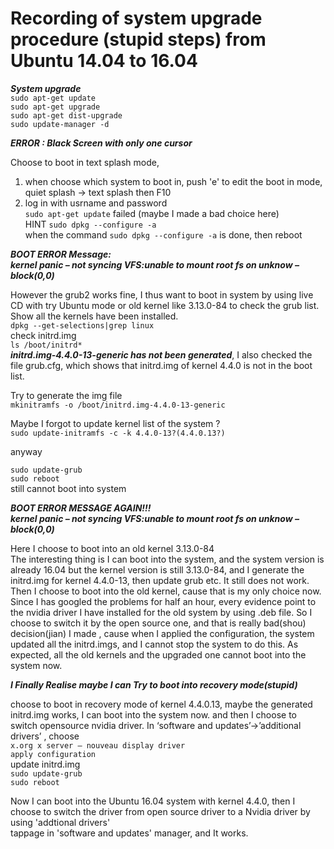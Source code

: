 # Recording of system upgrade procedure  (stupid steps) from Ubuntu 14.04 to 16.04

***System upgrade***    
`sudo apt-get update` </br>
`sudo apt-get upgrade` </br>
`sudo apt-get dist-upgrade` </br>
`sudo update-manager -d` </br>

***ERROR : Black Screen with only one cursor***

Choose to boot in text splash mode,  </br>
1. when choose which system to boot in, push 'e' to edit the  boot in mode,    
    quiet splash -> text splash then F10 </br>
2. log in with usrname and password </br>
    `sudo apt-get update`  failed (maybe I made a bad choice here) </br>
HINT `sudo dpkg --configure -a` </br>
when the command `sudo dpkg --configure -a` is done, then reboot </br>

***BOOT ERROR Message:***    
***kernel panic – not syncing VFS:unable to mount root fs on unknow – block(0,0)***    

However the grub2 works fine, I thus want to boot in system by using live CD with try Ubuntu mode or old kernel like 3.13.0-84 to check the grub list. </br>
Show all the kernels have been installed. </br>
``dpkg --get-selections|grep linux`` </br>
check initrd.img </br>
``ls /boot/initrd*`` </br>
***initrd.img-4.4.0-13-generic has not been generated***, I also checked the file grub.cfg, which shows that initrd.img of kernel 4.4.0 is not in the boot list. </br>

Try to generate the img file </br>
`mkinitramfs -o /boot/initrd.img-4.4.0-13-generic` </br>

Maybe I forgot to update kernel list of the system ? </br>
`sudo update-initramfs -c -k 4.4.0-13?(4.4.0.13?)`  </br>

anyway

`sudo update-grub` </br>
`sudo reboot` </br>
still cannot boot into system </br>

***BOOT ERROR MESSAGE AGAIN!!!*** </br>
***kernel panic – not syncing VFS:unable to mount root fs on unknow – block(0,0)*** </br>
 
Here I choose to boot into an old kernel 3.13.0-84 </br>
The interesting thing is I can boot into the system, and the system version is already 16.04 but the kernel version is still 3.13.0-84, and I generate the initrd.img for kernel 4.4.0-13, then update grub etc. It still does not work. Then I choose to boot into the old kernel, cause that is my only choice now. Since I has googled the problems for half an hour, every evidence point to the nvidia driver I have installed for the old system by using .deb file. So I choose to switch it by the open source one, and that is really bad(shou) decision(jian) I made , cause when I applied the configuration, the system updated all the initrd.imgs, and I cannot stop the system to do this. As expected, all the old kernels and the upgraded one cannot boot into the system now. </br>

***I Finally Realise maybe I can Try to boot into recovery mode(stupid)*** </br>

choose to boot in recovery mode of kernel 4.4.0.13, maybe the generated initrd.img works, I can boot into the system now. and then I choose to switch opensource nvidia driver. In ‘software and updates’→’additional drivers’ , choose </br>
`x.org x server – nouveau display driver`  </br>
`apply configuration` </br>
update initrd.img </br>
`sudo update-grub` </br>
`sudo reboot` </br>

Now I can boot into the Ubuntu 16.04 system with kernel 4.4.0, then I choose to switch the driver from open source driver to a Nvidia driver by using 'addtional drivers'    
tappage in 'software and updates' manager, and It works.

